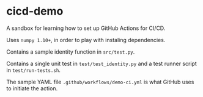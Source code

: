 # cicd-demo
A sandbox for learning how to set up GitHub Actions for CI/CD.

Uses ``numpy 1.10+``, in order to play with instaling dependencies.

Contains a sample identity function in ``src/test.py``.

Contains a single unit test in ``test/test_identity.py`` and a test runner script in ``test/run-tests.sh``.

The sample YAML file ``.github/workflows/demo-ci.yml`` is what GitHub uses to initiate the action.
